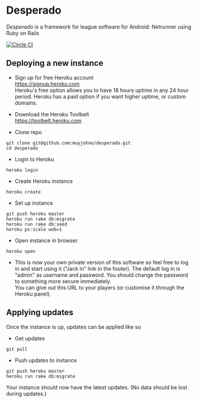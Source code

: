 # Desperado

*Desperado* is a framework for league software for Android: Netrunner
using Ruby on Rails

[![Circle CI](https://circleci.com/gh/muyjohno/desperado.svg?style=svg)](https://circleci.com/gh/muyjohno/desperado)

## Deploying a new instance

- Sign up for free Heroku account  
https://signup.heroku.com  
Heroku's free option allows you to have 18 hours uptime in any 24 hour period.
Heroku has a paid option if you want higher uptime, or custom domains.

- Download the Heroku Toolbelt  
https://toolbelt.heroku.com

- Clone repo
```
git clone git@github.com:muyjohno/desperado.git
cd desperado
```

- Login to Heroku
```
heroku login
```

- Create Heroku instance
```
heroku create
```

- Set up instance
```
git push heroku master
heroku run rake db:migrate
heroku run rake db:seed
heroku ps:scale web=1
```

- Open instance in browser
```
heroku open
```

- This is now your own private version of this software so feel free to log in
and start using it ("Jack in" link in the footer). The default log in is "admin"
as username and password. You should change the password to something more secure
immediately.  
You can give out this URL to your players (or customise it through the Heroku panel).

## Applying updates

Once the instance is up, updates can be applied like so

- Get updates
```
git pull
```

- Push updates to instance
```
git push heroku master
heroku run rake db:migrate
```
Your instance should now have the latest updates. (No data should be lost during updates.)
